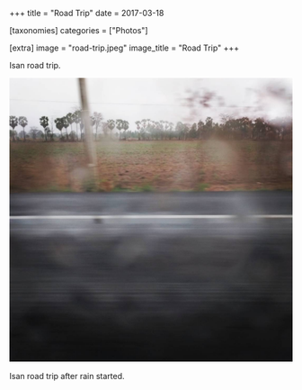 +++
title = "Road Trip"
date = 2017-03-18

[taxonomies]
categories = ["Photos"]

[extra]
image = "road-trip.jpeg"
image_title = "Road Trip"
+++

Isan road trip.

<!-- more -->

![Road Trip in Rain](road-trip-in-rain.jpeg)

Isan road trip after rain started.
